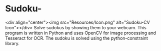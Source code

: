 # Sudoku-
&lt;div align="center">&lt;img src="Resources/Icon.png" alt="Sudoku-CV Icon">&lt;/div>  Solve sudokus by showing them to your webcam.  This program is written in Python and uses OpenCV for image processing and Tesseract for OCR. The sudoku is solved using the python-constraint library.
